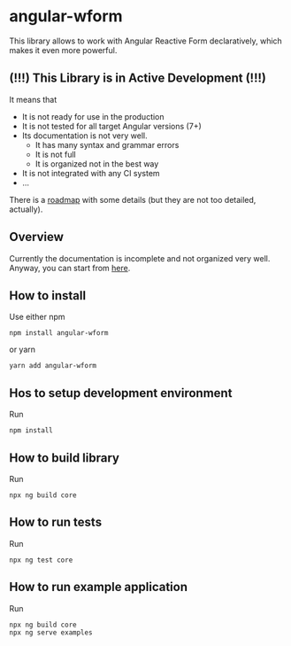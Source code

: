 # angular-wform

This library allows to work with Angular Reactive Form declaratively, which makes it even more powerful.

## (!!!) This Library is in Active Development (!!!)

It means that
* It is not ready for use in the production
* It is not tested for all target Angular versions (7+)
* Its documentation is not very well.
    * It has many syntax and grammar errors
    * It is not full
    * It is organized not in the best way
* It is not integrated with any CI system
* ...

There is a [roadmap](https://github.com/iexela/angular-wform/blob/master/ROADMAP.md) with some details (but they are not too detailed, actually).

## Overview

Currently the documentation is incomplete and not organized very well. Anyway, you can start from [here](https://github.com/iexela/angular-wform/blob/master/docs/0-index.md).

## How to install

Use either npm
```
npm install angular-wform
```
or yarn
```
yarn add angular-wform
```

## Hos to setup development environment

Run
```
npm install
```

## How to build library

Run
```
npx ng build core
```

## How to run tests

Run
```
npx ng test core
```

## How to run example application

Run
```
npx ng build core
npx ng serve examples
```
